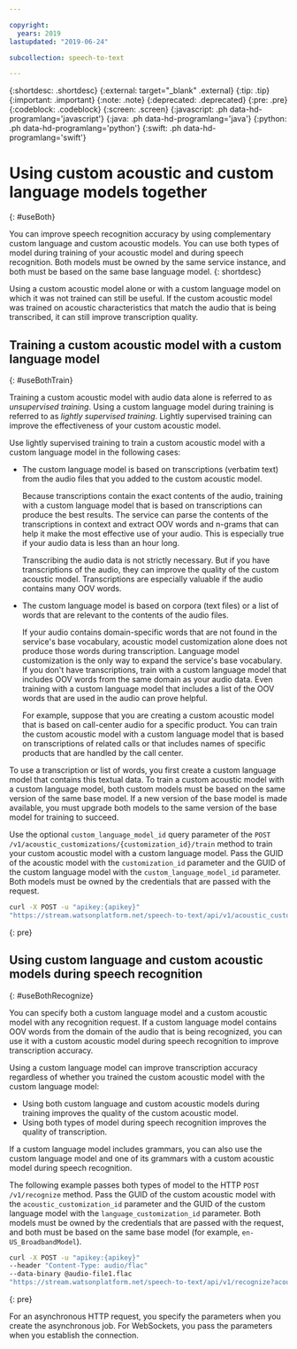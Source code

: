 ```yaml
---

copyright:
  years: 2019
lastupdated: "2019-06-24"

subcollection: speech-to-text

---
```


{:shortdesc: .shortdesc}
{:external: target="_blank" .external}
{:tip: .tip}
{:important: .important}
{:note: .note}
{:deprecated: .deprecated}
{:pre: .pre}
{:codeblock: .codeblock}
{:screen: .screen}
{:javascript: .ph data-hd-programlang='javascript'}
{:java: .ph data-hd-programlang='java'}
{:python: .ph data-hd-programlang='python'}
{:swift: .ph data-hd-programlang='swift'}

# Using custom acoustic and custom language models together
{: #useBoth}

You can improve speech recognition accuracy by using complementary custom language and custom acoustic models. You can use both types of model during training of your acoustic model and during speech recognition. Both models must be owned by the same service instance, and both must be based on the same base language model.
{: shortdesc}

Using a custom acoustic model alone or with a custom language model on which it was not trained can still be useful. If the custom acoustic model was trained on acoustic characteristics that match the audio that is being transcribed, it can still improve transcription quality.

## Training a custom acoustic model with a custom language model
{: #useBothTrain}

Training a custom acoustic model with audio data alone is referred to as *unsupervised training*. Using a custom language model during training is referred to as *lightly supervised training*. Lightly supervised training can improve the effectiveness of your custom acoustic model.

Use lightly supervised training to train a custom acoustic model with a custom language model in the following cases:

-   The custom language model is based on transcriptions (verbatim text) from the audio files that you added to the custom acoustic model.

    Because transcriptions contain the exact contents of the audio, training with a custom language model that is based on transcriptions can produce the best results. The service can parse the contents of the transcriptions in context and extract OOV words and n-grams that can help it make the most effective use of your audio. This is especially true if your audio data is less than an hour long.

    Transcribing the audio data is not strictly necessary. But if you have transcriptions of the audio, they can improve the quality of the custom acoustic model. Transcriptions are especially valuable if the audio contains many OOV words.
-   The custom language model is based on corpora (text files) or a list of words that are relevant to the contents of the audio files.

    If your audio contains domain-specific words that are not found in the service's base vocabulary, acoustic model customization alone does not produce those words during transcription. Language model customization is the only way to expand the service's base vocabulary. If you don't have transcriptions, train with a custom language model that includes OOV words from the same domain as your audio data. Even training with a custom language model that includes a list of the OOV words that are used in the audio can prove helpful.

    For example, suppose that you are creating a custom acoustic model that is based on call-center audio for a specific product. You can train the custom acoustic model with a custom language model that is based on transcriptions of related calls or that includes names of specific products that are handled by the call center.

To use a transcription or list of words, you first create a custom language model that contains this textual data. To train a custom acoustic model with a custom language model, both custom models must be based on the same version of the same base model. If a new version of the base model is made available, you must upgrade both models to the same version of the base model for training to succeed.

Use the optional `custom_language_model_id` query parameter of the `POST /v1/acoustic_customizations/{customization_id}/train` method to train your custom acoustic model with a custom language model. Pass the GUID of the acoustic model with the `customization_id` parameter and the GUID of the custom language model with the `custom_language_model_id` parameter. Both models must be owned by the credentials that are passed with the request.

```bash
curl -X POST -u "apikey:{apikey}"
"https://stream.watsonplatform.net/speech-to-text/api/v1/acoustic_customizations/{customization_id}/train?custom_language_model_id={customization_id}"
```
{: pre}

## Using custom language and custom acoustic models during speech recognition
{: #useBothRecognize}

You can specify both a custom language model and a custom acoustic model with any recognition request. If a custom language model contains OOV words from the domain of the audio that is being recognized, you can use it with a custom acoustic model during speech recognition to improve transcription accuracy.

Using a custom language model can improve transcription accuracy regardless of whether you trained the custom acoustic model with the custom language model:

-   Using both custom language and custom acoustic models during training improves the quality of the custom acoustic model.
-   Using both types of model during speech recognition improves the quality of transcription.

If a custom language model includes grammars, you can also use the custom language model and one of its grammars with a custom acoustic model during speech recognition.

The following example passes both types of model to the HTTP `POST /v1/recognize` method. Pass the GUID of the custom acoustic model with the `acoustic_customization_id` parameter and the GUID of the custom language model with the `language_customization_id` parameter. Both models must be owned by the credentials that are passed with the request, and both must be based on the same base model (for example, `en-US_BroadbandModel`).

```bash
curl -X POST -u "apikey:{apikey}"
--header "Content-Type: audio/flac"
--data-binary @audio-file1.flac
"https://stream.watsonplatform.net/speech-to-text/api/v1/recognize?acoustic_customization_id={customization_id}&language_customization_id={customization_id}"
```
{: pre}

For an asynchronous HTTP request, you specify the parameters when you create the asynchronous job. For WebSockets, you pass the parameters when you establish the connection.
